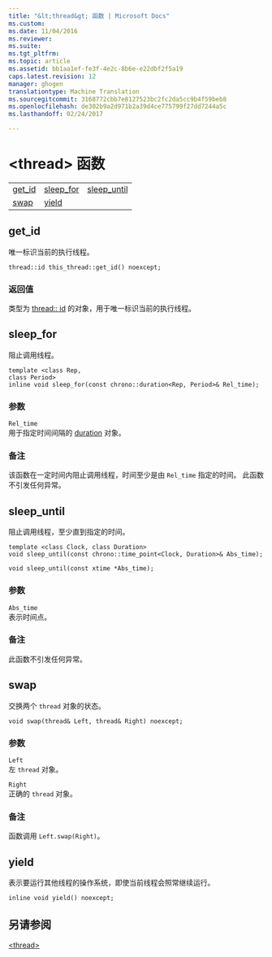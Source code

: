 ```yaml
---
title: "&lt;thread&gt; 函数 | Microsoft Docs"
ms.custom: 
ms.date: 11/04/2016
ms.reviewer: 
ms.suite: 
ms.tgt_pltfrm: 
ms.topic: article
ms.assetid: bb1aa1ef-fe3f-4e2c-8b6e-e22dbf2f5a19
caps.latest.revision: 12
manager: ghogen
translationtype: Machine Translation
ms.sourcegitcommit: 3168772cbb7e8127523bc2fc2da5cc9b4f59beb8
ms.openlocfilehash: de302b9a2d971b2a39d4ce775799f27dd7244a5c
ms.lasthandoff: 02/24/2017

---
```

# <a name="ltthreadgt-functions"></a>&lt;thread&gt; 函数
||||  
|-|-|-|  
|[get_id](#get_id_function)|[sleep_for](#sleep_for_function)|[sleep_until](#sleep_until_function)|  
|[swap](#swap_function)|[yield](#yield_function)|  
  
##  <a name="a-namegetidfunctiona--getid"></a><a name="get_id_function"></a>  get_id  
 唯一标识当前的执行线程。  
  
```  
thread::id this_thread::get_id() noexcept;  
```  
  
### <a name="return-value"></a>返回值  
 类型为 [thread:: id](../standard-library/thread-class.md) 的对象，用于唯一标识当前的执行线程。  
  
##  <a name="a-namesleepforfunctiona--sleepfor"></a><a name="sleep_for_function"></a>  sleep_for  
 阻止调用线程。  
  
```  
template <class Rep,  
class Period>  
inline void sleep_for(const chrono::duration<Rep, Period>& Rel_time);
```  
  
### <a name="parameters"></a>参数  
 `Rel_time`  
 用于指定时间间隔的 [duration](../standard-library/duration-class.md) 对象。  
  
### <a name="remarks"></a>备注  
 该函数在一定时间内阻止调用线程，时间至少是由 `Rel_time` 指定的时间。 此函数不引发任何异常。  
  
##  <a name="a-namesleepuntilfunctiona--sleepuntil"></a><a name="sleep_until_function"></a>  sleep_until  
 阻止调用线程，至少直到指定的时间。  
  
```  
template <class Clock, class Duration>  
void sleep_until(const chrono::time_point<Clock, Duration>& Abs_time);

void sleep_until(const xtime *Abs_time);
```  
  
### <a name="parameters"></a>参数  
 `Abs_time`  
 表示时间点。  
  
### <a name="remarks"></a>备注  
 此函数不引发任何异常。  
  
##  <a name="a-nameswapfunctiona--swap"></a><a name="swap_function"></a>swap  
 交换两个 `thread` 对象的状态。  
  
```  
void swap(thread& Left, thread& Right) noexcept;  
```  
  
### <a name="parameters"></a>参数  
 `Left`  
 左 `thread` 对象。  
  
 `Right`  
 正确的 `thread` 对象。  
  
### <a name="remarks"></a>备注  
 函数调用 `Left.swap(Right)`。  
  
##  <a name="a-nameyieldfunctiona--yield"></a><a name="yield_function"></a>  yield  
 表示要运行其他线程的操作系统，即使当前线程会照常继续运行。  
  
```  
inline void yield() noexcept;  
```  
  
## <a name="see-also"></a>另请参阅  
 [\<thread>](../standard-library/thread.md)


